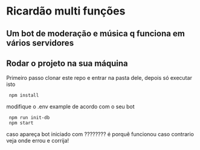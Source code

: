 # Ricardão multi funções

## Um bot de moderação e música q funciona em vários servidores

## Rodar o projeto na sua máquina
Primeiro passo clonar este repo e entrar na pasta dele, depois só executar isto
```
 npm install
```

modifique o .env example de acordo com o seu bot

```
 npm run init-db
 npm start
```

caso apareça bot iniciado com ???????? é porquê funcionou caso contrario veja onde errou e corrija!